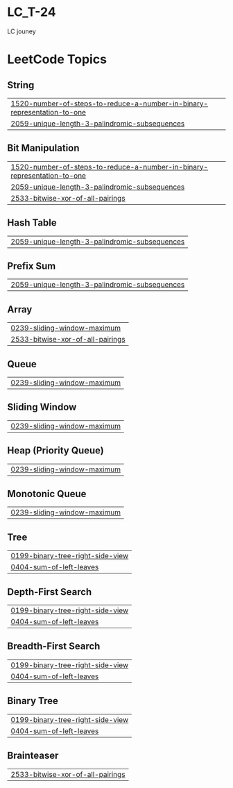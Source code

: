 # LC_T-24
LC jouney

<!---LeetCode Topics Start-->
# LeetCode Topics
## String
|  |
| ------- |
| [1520-number-of-steps-to-reduce-a-number-in-binary-representation-to-one](https://github.com/sriramrknp/LC_T-24/tree/master/1520-number-of-steps-to-reduce-a-number-in-binary-representation-to-one) |
| [2059-unique-length-3-palindromic-subsequences](https://github.com/sriramrknp/LC_T-24/tree/master/2059-unique-length-3-palindromic-subsequences) |
## Bit Manipulation
|  |
| ------- |
| [1520-number-of-steps-to-reduce-a-number-in-binary-representation-to-one](https://github.com/sriramrknp/LC_T-24/tree/master/1520-number-of-steps-to-reduce-a-number-in-binary-representation-to-one) |
| [2059-unique-length-3-palindromic-subsequences](https://github.com/sriramrknp/LC_T-24/tree/master/2059-unique-length-3-palindromic-subsequences) |
| [2533-bitwise-xor-of-all-pairings](https://github.com/sriramrknp/LC_T-24/tree/master/2533-bitwise-xor-of-all-pairings) |
## Hash Table
|  |
| ------- |
| [2059-unique-length-3-palindromic-subsequences](https://github.com/sriramrknp/LC_T-24/tree/master/2059-unique-length-3-palindromic-subsequences) |
## Prefix Sum
|  |
| ------- |
| [2059-unique-length-3-palindromic-subsequences](https://github.com/sriramrknp/LC_T-24/tree/master/2059-unique-length-3-palindromic-subsequences) |
## Array
|  |
| ------- |
| [0239-sliding-window-maximum](https://github.com/sriramrknp/LC_T-24/tree/master/0239-sliding-window-maximum) |
| [2533-bitwise-xor-of-all-pairings](https://github.com/sriramrknp/LC_T-24/tree/master/2533-bitwise-xor-of-all-pairings) |
## Queue
|  |
| ------- |
| [0239-sliding-window-maximum](https://github.com/sriramrknp/LC_T-24/tree/master/0239-sliding-window-maximum) |
## Sliding Window
|  |
| ------- |
| [0239-sliding-window-maximum](https://github.com/sriramrknp/LC_T-24/tree/master/0239-sliding-window-maximum) |
## Heap (Priority Queue)
|  |
| ------- |
| [0239-sliding-window-maximum](https://github.com/sriramrknp/LC_T-24/tree/master/0239-sliding-window-maximum) |
## Monotonic Queue
|  |
| ------- |
| [0239-sliding-window-maximum](https://github.com/sriramrknp/LC_T-24/tree/master/0239-sliding-window-maximum) |
## Tree
|  |
| ------- |
| [0199-binary-tree-right-side-view](https://github.com/sriramrknp/LC_T-24/tree/master/0199-binary-tree-right-side-view) |
| [0404-sum-of-left-leaves](https://github.com/sriramrknp/LC_T-24/tree/master/0404-sum-of-left-leaves) |
## Depth-First Search
|  |
| ------- |
| [0199-binary-tree-right-side-view](https://github.com/sriramrknp/LC_T-24/tree/master/0199-binary-tree-right-side-view) |
| [0404-sum-of-left-leaves](https://github.com/sriramrknp/LC_T-24/tree/master/0404-sum-of-left-leaves) |
## Breadth-First Search
|  |
| ------- |
| [0199-binary-tree-right-side-view](https://github.com/sriramrknp/LC_T-24/tree/master/0199-binary-tree-right-side-view) |
| [0404-sum-of-left-leaves](https://github.com/sriramrknp/LC_T-24/tree/master/0404-sum-of-left-leaves) |
## Binary Tree
|  |
| ------- |
| [0199-binary-tree-right-side-view](https://github.com/sriramrknp/LC_T-24/tree/master/0199-binary-tree-right-side-view) |
| [0404-sum-of-left-leaves](https://github.com/sriramrknp/LC_T-24/tree/master/0404-sum-of-left-leaves) |
## Brainteaser
|  |
| ------- |
| [2533-bitwise-xor-of-all-pairings](https://github.com/sriramrknp/LC_T-24/tree/master/2533-bitwise-xor-of-all-pairings) |
<!---LeetCode Topics End-->